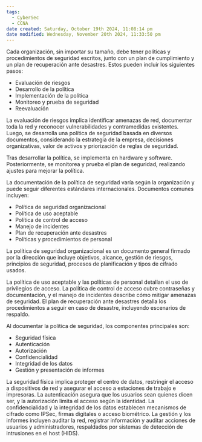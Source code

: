 ```yaml
---
tags:
  - CyberSec
  - CCNA
date created: Saturday, October 19th 2024, 11:08:14 pm
date modified: Wednesday, November 20th 2024, 11:33:50 pm
---
```

Cada organización, sin importar su tamaño, debe tener políticas y procedimientos de seguridad escritos, junto con un plan de cumplimiento y un plan de recuperación ante desastres. Estos pueden incluir los siguientes pasos:

- Evaluación de riesgos
- Desarrollo de la política
- Implementación de la política
- Monitoreo y prueba de seguridad
- Reevaluación

La evaluación de riesgos implica identificar amenazas de red, documentar toda la red y reconocer vulnerabilidades y contramedidas existentes. Luego, se desarrolla una política de seguridad basada en diversos documentos, considerando la estrategia de la empresa, decisiones organizativas, valor de activos y priorización de reglas de seguridad.

Tras desarrollar la política, se implementa en hardware y software. Posteriormente, se monitorea y prueba el plan de seguridad, realizando ajustes para mejorar la política.

La documentación de la política de seguridad varía según la organización y puede seguir diferentes estándares internacionales. Documentos comunes incluyen:

- Política de seguridad organizacional
- Política de uso aceptable
- Política de control de acceso
- Manejo de incidentes
- Plan de recuperación ante desastres
- Políticas y procedimientos de personal

La política de seguridad organizacional es un documento general firmado por la dirección que incluye objetivos, alcance, gestión de riesgos, principios de seguridad, procesos de planificación y tipos de cifrado usados.

La política de uso aceptable y las políticas de personal detallan el uso de privilegios de acceso. La política de control de acceso cubre contraseñas y documentación, y el manejo de incidentes describe cómo mitigar amenazas de seguridad. El plan de recuperación ante desastres detalla los procedimientos a seguir en caso de desastre, incluyendo escenarios de respaldo.

Al documentar la política de seguridad, los componentes principales son:

- Seguridad física
- Autenticación
- Autorización
- Confidencialidad
- Integridad de los datos
- Gestión y presentación de informes

La seguridad física implica proteger el centro de datos, restringir el acceso a dispositivos de red y asegurar el acceso a estaciones de trabajo e impresoras. La autenticación asegura que los usuarios sean quienes dicen ser, y la autorización limita el acceso según la identidad. La confidencialidad y la integridad de los datos establecen mecanismos de cifrado como IPSec, firmas digitales o acceso biométrico. La gestión y los informes incluyen auditar la red, registrar información y auditar acciones de usuarios y administradores, respaldados por sistemas de detección de intrusiones en el host (HIDS).